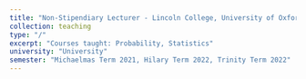 ```yaml
---
title: "Non-Stipendiary Lecturer - Lincoln College, University of Oxford"
collection: teaching
type: "/"
excerpt: "Courses taught: Probability, Statistics"
university: "University"
semester: "Michaelmas Term 2021, Hilary Term 2022, Trinity Term 2022"
---
```



<!-- permalink: /teaching/course1 -->